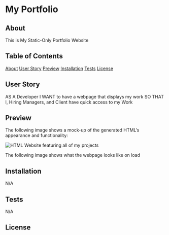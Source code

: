 # My Portfolio

## About

This is My Static-Only Portfolio Website 

## Table of Contents
  
  [About](#about)
  [User Story](#user-story)
  [Preview](#preview)
  [Installation](#installation)
  [Tests](#tests)
  [License](#license)

## User Story

AS A Developer
I WANT to have a webpage that displays my work
SO THAT I, Hiring Managers, and Client have quick access to my Work

## Preview

The following image shows a mock-up of the generated HTML’s appearance and functionality:

![HTML Website featuring all of my projects](./Assets/10-object-oriented-programming-homework-demo.png)

The following image shows what the webpage looks like on load          
  
## Installation

N/A

## Tests
  
  N/A
  
## License
